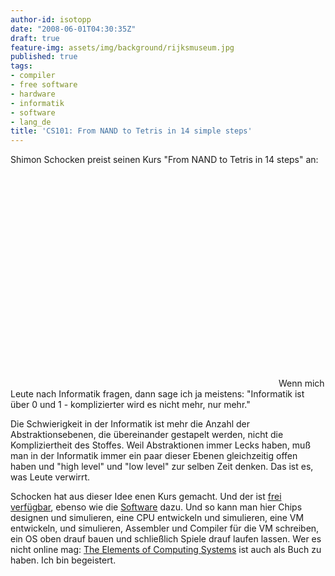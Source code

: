 ```yaml
---
author-id: isotopp
date: "2008-06-01T04:30:35Z"
draft: true
feature-img: assets/img/background/rijksmuseum.jpg
published: true
tags:
- compiler
- free software
- hardware
- informatik
- software
- lang_de
title: 'CS101: From NAND to Tetris in 14 simple steps'
---
```

Shimon Schocken preist seinen Kurs "From NAND to Tetris in 14 steps" an: 
<object width="425" height="355"><param name="movie" value="http://www.youtube.com/v/JtXvUoPx4Qs&hl=en"></param><param name="wmode" value="transparent"></param><embed src="http://www.youtube.com/v/JtXvUoPx4Qs&hl=en" type="application/x-shockwave-flash" wmode="transparent" width="425" height="355"></embed></object> 
Wenn mich Leute nach Informatik fragen, dann sage ich ja meistens: "Informatik ist über 0 und 1 - komplizierter wird es nicht mehr, nur mehr."


Die Schwierigkeit in der Informatik ist mehr die Anzahl der Abstraktionsebenen, die übereinander gestapelt werden, nicht die Kompliziertheit des Stoffes. Weil Abstraktionen immer Lecks haben, muß man in der Informatik immer ein paar dieser Ebenen gleichzeitig offen haben und "high level" und "low level" zur selben Zeit denken. Das ist es, was Leute verwirrt. 

Schocken hat aus dieser Idee enen Kurs gemacht. Und der ist <a href="http://www1.idc.ac.il/tecs/plan.html">frei verfügbar</a>, ebenso wie die <a href="http://www1.idc.ac.il/tecs/software.html">Software</a> dazu. Und so kann man hier Chips designen und simulieren, eine CPU entwickeln und simulieren, eine VM entwickeln, und simulieren, Assembler und Compiler für die VM schreiben, ein OS oben drauf bauen und schließlich Spiele drauf laufen lassen. Wer es nicht online mag: <a href="http://www.amazon.com/Elements-Computing-Systems-Computer-Principles/dp/026214087X">The Elements of Computing Systems</a> ist auch als Buch zu haben. Ich bin begeistert.
